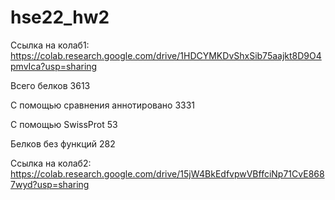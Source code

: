 # hse22_hw2
Ссылка на колаб1: https://colab.research.google.com/drive/1HDCYMKDvShxSib75aajkt8D9O4pmvIca?usp=sharing

Всего белков 3613

С помощью сравнения аннотировано 3331 

С помощью SwissProt 53

Белков без функций 282

Ссылка на колаб2: https://colab.research.google.com/drive/15jW4BkEdfvpwVBffciNp71CvE8687wyd?usp=sharing

